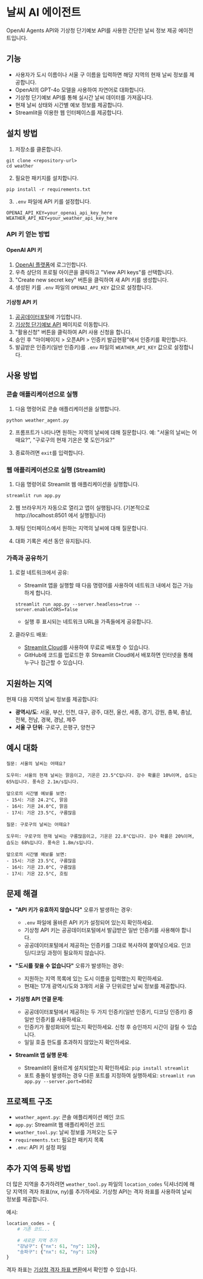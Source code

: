 # 날씨 AI 에이전트

OpenAI Agents API와 기상청 단기예보 API를 사용한 간단한 날씨 정보 제공 에이전트입니다.

## 기능

- 사용자가 도시 이름이나 서울 구 이름을 입력하면 해당 지역의 현재 날씨 정보를 제공합니다.
- OpenAI의 GPT-4o 모델을 사용하여 자연어로 대화합니다.
- 기상청 단기예보 API를 통해 실시간 날씨 데이터를 가져옵니다.
- 현재 날씨 상태와 시간별 예보 정보를 제공합니다.
- Streamlit을 이용한 웹 인터페이스를 제공합니다.

## 설치 방법

1. 저장소를 클론합니다.
```
git clone <repository-url>
cd weather
```

2. 필요한 패키지를 설치합니다.
```
pip install -r requirements.txt
```

3. `.env` 파일에 API 키를 설정합니다.
```
OPENAI_API_KEY=your_openai_api_key_here
WEATHER_API_KEY=your_weather_api_key_here
```

### API 키 얻는 방법

#### OpenAI API 키
1. [OpenAI 플랫폼](https://platform.openai.com/)에 로그인합니다.
2. 우측 상단의 프로필 아이콘을 클릭하고 "View API keys"를 선택합니다.
3. "Create new secret key" 버튼을 클릭하여 새 API 키를 생성합니다.
4. 생성된 키를 `.env` 파일의 `OPENAI_API_KEY` 값으로 설정합니다.

#### 기상청 API 키
1. [공공데이터포털](https://www.data.go.kr/)에 가입합니다.
2. [기상청 단기예보 API](https://www.data.go.kr/tcs/dss/selectApiDataDetailView.do?publicDataPk=15084084) 페이지로 이동합니다.
3. "활용신청" 버튼을 클릭하여 API 사용 신청을 합니다.
4. 승인 후 "마이페이지 > 오픈API > 인증키 발급현황"에서 인증키를 확인합니다.
5. 발급받은 인증키(일반 인증키)를 `.env` 파일의 `WEATHER_API_KEY` 값으로 설정합니다.

## 사용 방법

### 콘솔 애플리케이션으로 실행

1. 다음 명령어로 콘솔 애플리케이션을 실행합니다.
```
python weather_agent.py
```

2. 프롬프트가 나타나면 원하는 지역의 날씨에 대해 질문합니다.
   예: "서울의 날씨는 어때요?", "구로구의 현재 기온은 몇 도인가요?"

3. 종료하려면 `exit`를 입력합니다.

### 웹 애플리케이션으로 실행 (Streamlit)

1. 다음 명령어로 Streamlit 웹 애플리케이션을 실행합니다.
```
streamlit run app.py
```

2. 웹 브라우저가 자동으로 열리고 앱이 실행됩니다.
   (기본적으로 http://localhost:8501 에서 실행됩니다)

3. 채팅 인터페이스에서 원하는 지역의 날씨에 대해 질문합니다.

4. 대화 기록은 세션 동안 유지됩니다.

### 가족과 공유하기

1. 로컬 네트워크에서 공유:
   - Streamlit 앱을 실행할 때 다음 명령어를 사용하여 네트워크 내에서 접근 가능하게 합니다.
   ```
   streamlit run app.py --server.headless=true --server.enableCORS=false
   ```
   - 실행 후 표시되는 네트워크 URL을 가족들에게 공유합니다.

2. 클라우드 배포:
   - [Streamlit Cloud](https://streamlit.io/cloud)를 사용하여 무료로 배포할 수 있습니다.
   - GitHub에 코드를 업로드한 후 Streamlit Cloud에서 배포하면 인터넷을 통해 누구나 접근할 수 있습니다.

## 지원하는 지역

현재 다음 지역의 날씨 정보를 제공합니다:
- **광역시/도**: 서울, 부산, 인천, 대구, 광주, 대전, 울산, 세종, 경기, 강원, 충북, 충남, 전북, 전남, 경북, 경남, 제주
- **서울 구 단위**: 구로구, 은평구, 양천구

## 예시 대화

```
질문: 서울의 날씨는 어때요?

도우미: 서울의 현재 날씨는 맑음이고, 기온은 23.5°C입니다. 강수 확률은 10%이며, 습도는 65%입니다. 풍속은 2.1m/s입니다.

앞으로의 시간별 예보를 보면:
- 15시: 기온 24.2°C, 맑음
- 16시: 기온 24.0°C, 맑음
- 17시: 기온 23.5°C, 구름많음

질문: 구로구의 날씨는 어때요?

도우미: 구로구의 현재 날씨는 구름많음이고, 기온은 22.8°C입니다. 강수 확률은 20%이며, 습도는 68%입니다. 풍속은 1.8m/s입니다.

앞으로의 시간별 예보를 보면:
- 15시: 기온 23.5°C, 구름많음
- 16시: 기온 23.0°C, 구름많음
- 17시: 기온 22.5°C, 흐림
```

## 문제 해결

- **"API 키가 유효하지 않습니다"** 오류가 발생하는 경우:
  - `.env` 파일에 올바른 API 키가 설정되어 있는지 확인하세요.
  - 기상청 API 키는 공공데이터포털에서 발급받은 일반 인증키를 사용해야 합니다.
  - 공공데이터포털에서 제공하는 인증키를 그대로 복사하여 붙여넣으세요. 인코딩/디코딩 과정이 필요하지 않습니다.

- **"도시를 찾을 수 없습니다"** 오류가 발생하는 경우:
  - 지원하는 지역 목록에 있는 도시 이름을 입력했는지 확인하세요.
  - 현재는 17개 광역시/도와 3개의 서울 구 단위로만 날씨 정보를 제공합니다.

- **기상청 API 연결 문제**:
  - 공공데이터포털에서 제공하는 두 가지 인증키(일반 인증키, 디코딩 인증키) 중 일반 인증키를 사용하세요.
  - 인증키가 활성화되어 있는지 확인하세요. 신청 후 승인까지 시간이 걸릴 수 있습니다.
  - 일일 호출 한도를 초과하지 않았는지 확인하세요.

- **Streamlit 앱 실행 문제**:
  - Streamlit이 올바르게 설치되었는지 확인하세요: `pip install streamlit`
  - 포트 충돌이 발생하는 경우 다른 포트를 지정하여 실행하세요: `streamlit run app.py --server.port=8502`

## 프로젝트 구조

- `weather_agent.py`: 콘솔 애플리케이션 메인 코드
- `app.py`: Streamlit 웹 애플리케이션 코드
- `weather_tool.py`: 날씨 정보를 가져오는 도구
- `requirements.txt`: 필요한 패키지 목록
- `.env`: API 키 설정 파일

## 추가 지역 등록 방법

더 많은 지역을 추가하려면 `weather_tool.py` 파일의 `location_codes` 딕셔너리에 해당 지역의 격자 좌표(nx, ny)를 추가하세요. 기상청 API는 격자 좌표를 사용하여 날씨 정보를 제공합니다.

예시:
```python
location_codes = {
    # 기존 코드...
    
    # 새로운 지역 추가
    "강남구": {"nx": 61, "ny": 126},
    "송파구": {"nx": 62, "ny": 126}
}
```

격자 좌표는 [기상청 격자 좌표 변환](https://www.data.go.kr/tcs/dss/selectFileDown.do?publicDataPk=15084084&publicDataDetailPk=15084085&file_name=GRID_WEST_1_00_PLUS.zip)에서 확인할 수 있습니다. 